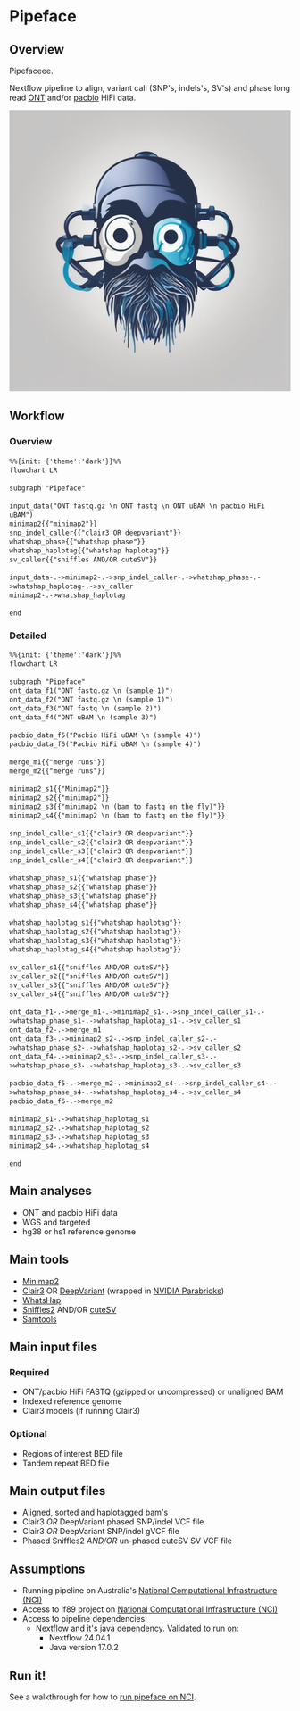 # Pipeface

## Overview

Pipefaceee.

Nextflow pipeline to align, variant call (SNP's, indels's, SV's) and phase long read [ONT](https://nanoporetech.com/) and/or [pacbio](https://www.pacb.com/) HiFi data.

<p align="center">
    <img src="./images/pipeface.png">

## Workflow

### Overview

```mermaid
%%{init: {'theme':'dark'}}%%
flowchart LR

subgraph "Pipeface"

input_data("ONT fastq.gz \n ONT fastq \n ONT uBAM \n pacbio HiFi uBAM")
minimap2{{"minimap2"}}
snp_indel_caller{{"clair3 OR deepvariant"}}
whatshap_phase{{"whatshap phase"}}
whatshap_haplotag{{"whatshap haplotag"}}
sv_caller{{"sniffles AND/OR cuteSV"}}

input_data-.->minimap2-.->snp_indel_caller-.->whatshap_phase-.->whatshap_haplotag-.->sv_caller
minimap2-.->whatshap_haplotag

end

```

### Detailed

```mermaid
%%{init: {'theme':'dark'}}%%
flowchart LR

subgraph "Pipeface"
ont_data_f1("ONT fastq.gz \n (sample 1)")
ont_data_f2("ONT fastq.gz \n (sample 1)")
ont_data_f3("ONT fastq \n (sample 2)")
ont_data_f4("ONT uBAM \n (sample 3)")

pacbio_data_f5("Pacbio HiFi uBAM \n (sample 4)")
pacbio_data_f6("Pacbio HiFi uBAM \n (sample 4)")

merge_m1{{"merge runs"}}
merge_m2{{"merge runs"}}

minimap2_s1{{"Minimap2"}}
minimap2_s2{{"minimap2"}}
minimap2_s3{{"minimap2 \n (bam to fastq on the fly)"}}
minimap2_s4{{"minimap2 \n (bam to fastq on the fly)"}}

snp_indel_caller_s1{{"clair3 OR deepvariant"}}
snp_indel_caller_s2{{"clair3 OR deepvariant"}}
snp_indel_caller_s3{{"clair3 OR deepvariant"}}
snp_indel_caller_s4{{"clair3 OR deepvariant"}}

whatshap_phase_s1{{"whatshap phase"}}
whatshap_phase_s2{{"whatshap phase"}}
whatshap_phase_s3{{"whatshap phase"}}
whatshap_phase_s4{{"whatshap phase"}}

whatshap_haplotag_s1{{"whatshap haplotag"}}
whatshap_haplotag_s2{{"whatshap haplotag"}}
whatshap_haplotag_s3{{"whatshap haplotag"}}
whatshap_haplotag_s4{{"whatshap haplotag"}}

sv_caller_s1{{"sniffles AND/OR cuteSV"}}
sv_caller_s2{{"sniffles AND/OR cuteSV"}}
sv_caller_s3{{"sniffles AND/OR cuteSV"}}
sv_caller_s4{{"sniffles AND/OR cuteSV"}}

ont_data_f1-.->merge_m1-.->minimap2_s1-.->snp_indel_caller_s1-.->whatshap_phase_s1-.->whatshap_haplotag_s1-.->sv_caller_s1
ont_data_f2-.->merge_m1
ont_data_f3-.->minimap2_s2-.->snp_indel_caller_s2-.->whatshap_phase_s2-.->whatshap_haplotag_s2-.->sv_caller_s2
ont_data_f4-.->minimap2_s3-.->snp_indel_caller_s3-.->whatshap_phase_s3-.->whatshap_haplotag_s3-.->sv_caller_s3

pacbio_data_f5-.->merge_m2-.->minimap2_s4-.->snp_indel_caller_s4-.->whatshap_phase_s4-.->whatshap_haplotag_s4-.->sv_caller_s4
pacbio_data_f6-.->merge_m2

minimap2_s1-.->whatshap_haplotag_s1
minimap2_s2-.->whatshap_haplotag_s2
minimap2_s3-.->whatshap_haplotag_s3
minimap2_s4-.->whatshap_haplotag_s4

end

```

## Main analyses

- ONT and pacbio HiFi data
- WGS and targeted
- hg38 or hs1 reference genome

## Main tools

- [Minimap2](https://github.com/lh3/minimap2)
- [Clair3](https://github.com/HKU-BAL/Clair3) OR [DeepVariant](https://github.com/google/deepvariant) (wrapped in [NVIDIA Parabricks](https://docs.nvidia.com/clara/parabricks/latest/))
- [WhatsHap](https://github.com/whatshap/whatshap)
- [Sniffles2](https://github.com/fritzsedlazeck/Sniffles) AND/OR [cuteSV](https://github.com/tjiangHIT/cuteSV)
- [Samtools](https://github.com/samtools/samtools)

## Main input files

### Required

- ONT/pacbio HiFi FASTQ (gzipped or uncompressed) or unaligned BAM
- Indexed reference genome
- Clair3 models (if running Clair3)

### Optional

- Regions of interest BED file
- Tandem repeat BED file

## Main output files

- Aligned, sorted and haplotagged bam's
- Clair3 *OR* DeepVariant phased SNP/indel VCF file
- Clair3 *OR* DeepVariant SNP/indel gVCF file
- Phased Sniffles2 *AND/OR* un-phased cuteSV SV VCF file

## Assumptions

- Running pipeline on Australia's [National Computational Infrastructure (NCI)](https://nci.org.au/)
- Access to if89 project on [National Computational Infrastructure (NCI)](https://nci.org.au/)
- Access to pipeline dependencies:
    - [Nextflow and it's java dependency](https://nf-co.re/docs/usage/installation). Validated to run on:
        - Nextflow 24.04.1
        - Java version 17.0.2

## Run it!

See a walkthrough for how to [run pipeface on NCI](./docs/run_on_nci.md).


